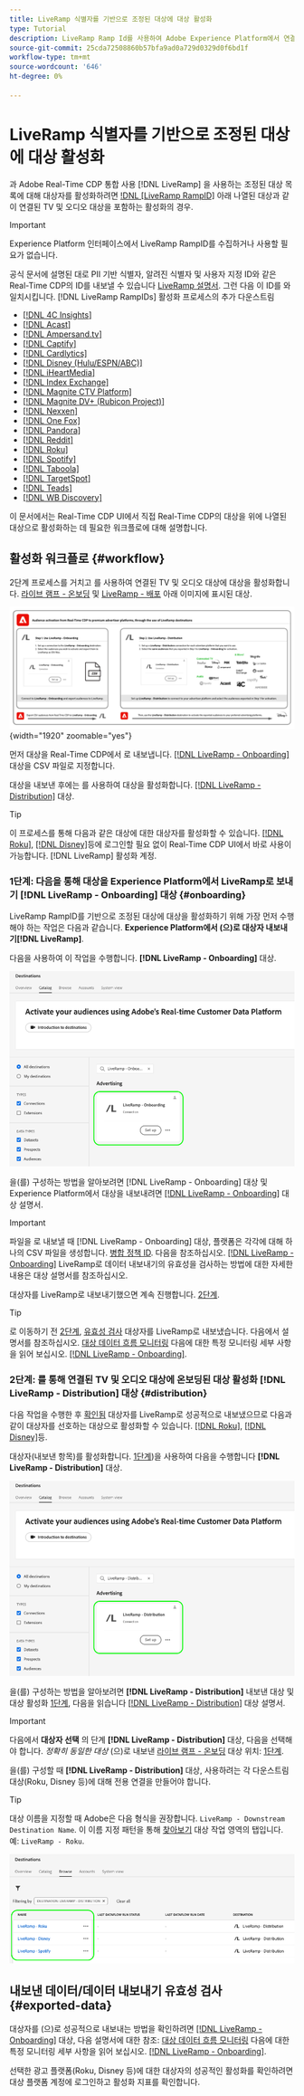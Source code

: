 ```yaml
---
title: LiveRamp 식별자를 기반으로 조정된 대상에 대상 활성화
type: Tutorial
description: LiveRamp Ramp Id를 사용하여 Adobe Experience Platform에서 연결된 TV 및 오디오 대상 및 기타 통합에 대한 대상을 활성화하는 방법을 알아봅니다.
source-git-commit: 25cda72508860b57bfa9ad0a729d0329d0f6bd1f
workflow-type: tm+mt
source-wordcount: '646'
ht-degree: 0%

---
```



# LiveRamp 식별자를 기반으로 조정된 대상에 대상 활성화

과 Adobe Real-Time CDP 통합 사용 [!DNL LiveRamp] 을 사용하는 조정된 대상 목록에 대해 대상자를 활성화하려면 [!DNL [LiveRamp RampID]](https://docs.liveramp.com/connect/en/interpreting-rampid,-liveramp-s-people-based-identifier.html) 아래 나열된 대상과 같이 연결된 TV 및 오디오 대상을 포함하는 활성화의 경우.

>[!IMPORTANT]
>
>Experience Platform 인터페이스에서 LiveRamp RampID를 수집하거나 사용할 필요가 없습니다.
>
> 공식 문서에 설명된 대로 PII 기반 식별자, 알려진 식별자 및 사용자 지정 ID와 같은 Real-Time CDP의 ID를 내보낼 수 있습니다 [LiveRamp 설명서](https://docs.liveramp.com/connect/en/identity-and-identifier-terms-and-concepts.html#known-identifiers). 그런 다음 이 ID를 와 일치시킵니다. [!DNL LiveRamp RampIDs] 활성화 프로세스의 추가 다운스트림


* [[!DNL 4C Insights]](#insights)
* [[!DNL Acast]](#acast)
* [[!DNL Ampersand.tv]](#ampersand-tv)
* [[!DNL Captify]](#captify)
* [[!DNL Cardlytics]](#cardlytics)
* [[!DNL Disney (Hulu/ESPN/ABC)]](#disney)
* [[!DNL iHeartMedia]](#iheartmedia)
* [[!DNL Index Exchange]](#index-exchange)
* [[!DNL Magnite CTV Platform]](#magnite)
* [[!DNL Magnite DV+ (Rubicon Project)]](#magnite-dv)
* [[!DNL Nexxen]](#nexxen)
* [[!DNL One Fox]](#fox)
* [[!DNL Pandora]](#pandora)
* [[!DNL Reddit]](#reddit)
* [[!DNL Roku]](#roku)
* [[!DNL Spotify]](#spotify)
* [[!DNL Taboola]](#taboola)
* [[!DNL TargetSpot]](#targetspot)
* [[!DNL Teads]](#teads)
* [[!DNL WB Discovery]](#wb-discovery)

이 문서에서는 Real-Time CDP UI에서 직접 Real-Time CDP의 대상을 위에 나열된 대상으로 활성화하는 데 필요한 워크플로에 대해 설명합니다.

## 활성화 워크플로 {#workflow}

2단계 프로세스를 거치고 를 사용하여 연결된 TV 및 오디오 대상에 대상을 활성화합니다. [라이브 램프 - 온보딩](../catalog/advertising/liveramp-onboarding.md) 및 [LiveRamp - 배포](../catalog/advertising/liveramp-distribution.md) 아래 이미지에 표시된 대상.

![LiveRamp를 통해 Real-Time CDP에서 조정된 대상으로 대상을 활성화하는 워크플로를 보여 주는 다이어그램입니다.](../assets/ui/activate-curated-destinations-liveramp/workflow-diagram.png){width="1920" zoomable="yes"}

먼저 대상을 Real-Time CDP에서 로 내보냅니다. [[!DNL LiveRamp - Onboarding]](../catalog/advertising/liveramp-onboarding.md) 대상을 CSV 파일로 지정합니다.

대상을 내보낸 후에는 를 사용하여 대상을 활성화합니다. [[!DNL LiveRamp - Distribution]](../catalog/advertising/liveramp-distribution.md) 대상.

>[!TIP]
>
>이 프로세스를 통해 다음과 같은 대상에 대한 대상자를 활성화할 수 있습니다. [[!DNL Roku]](../catalog/advertising/liveramp-distribution.md#roku), [[!DNL Disney]](../catalog/advertising/liveramp-distribution.md#disney)등에 로그인할 필요 없이 Real-Time CDP UI에서 바로 사용이 가능합니다. [!DNL LiveRamp] 활성화 계정.

### 1단계: 다음을 통해 대상을 Experience Platform에서 LiveRamp로 보내기 [!DNL LiveRamp - Onboarding] 대상 {#onboarding}

LiveRamp RampID를 기반으로 조정된 대상에 대상을 활성화하기 위해 가장 먼저 수행해야 하는 작업은 다음과 같습니다. **Experience Platform에서 (으)로 대상자 내보내기[!DNL LiveRamp]**.

다음을 사용하여 이 작업을 수행합니다. **[!DNL LiveRamp - Onboarding]** 대상.

![LiveRamp - 온보딩 대상 카드를 보여 주는 Experience Platform UI 이미지](../assets/ui/activate-curated-destinations-liveramp/liveramp-onboarding-catalog.png)

을(를) 구성하는 방법을 알아보려면 [!DNL LiveRamp - Onboarding] 대상 및 Experience Platform에서 대상을 내보내려면 [[!DNL LiveRamp - Onboarding]](../catalog/advertising/liveramp-onboarding.md) 대상 설명서.

>[!IMPORTANT]
>
>파일을 로 내보낼 때 [!DNL LiveRamp - Onboarding] 대상, 플랫폼은 각각에 대해 하나의 CSV 파일을 생성합니다. [병합 정책 ID](../../profile/merge-policies/overview.md). 다음을 참조하십시오. [[!DNL LiveRamp - Onboarding]](../catalog/advertising/liveramp-onboarding.md) LiveRamp로 데이터 내보내기의 유효성을 검사하는 방법에 대한 자세한 내용은 대상 설명서를 참조하십시오.


대상자를 LiveRamp로 내보내기했으면 계속 진행합니다. [2단계](#distribution).

>[!TIP]
>
>로 이동하기 전 [2단계](#distribution), [유효성 검사](../catalog/advertising/liveramp-onboarding.md#exported-data) 대상자를 LiveRamp로 내보냈습니다. 다음에서 설명서를 참조하십시오. [대상 데이터 흐름 모니터링](../../dataflows/ui/monitor-destinations.md#dataflow-runs-for-batch-destinations) 다음에 대한 특정 모니터링 세부 사항을 읽어 보십시오. [[!DNL LiveRamp - Onboarding]](../catalog/advertising/liveramp-onboarding.md#exported-data).

### 2단계: 를 통해 연결된 TV 및 오디오 대상에 온보딩된 대상 활성화 [!DNL LiveRamp - Distribution] 대상 {#distribution}

다음 작업을 수행한 후 [확인됨](../catalog/advertising/liveramp-onboarding.md#exported-data) 대상자를 LiveRamp로 성공적으로 내보냈으므로 다음과 같이 대상자를 선호하는 대상으로 활성화할 수 있습니다. [[!DNL Roku]](../catalog/advertising/liveramp-distribution.md#roku), [[!DNL Disney]](../catalog/advertising/liveramp-distribution.md#disney)등.

대상자(내보낸 항목)를 활성화합니다. [1단계](#onboarding))을 사용하여 다음을 수행합니다 **[!DNL LiveRamp - Distribution]** 대상.

![LiveRamp - 배포 대상 카드를 보여 주는 Experience Platform UI 이미지](../assets/ui/activate-curated-destinations-liveramp/liveramp-distribution-catalog.png)

을(를) 구성하는 방법을 알아보려면 **[!DNL LiveRamp - Distribution]** 내보낸 대상 및 대상 활성화 [1단계](#onboarding), 다음을 읽습니다 [[!DNL LiveRamp - Distribution]](../catalog/advertising/liveramp-distribution.md) 대상 설명서.

>[!IMPORTANT]
>
>다음에서 **대상자 선택** 의 단계 **[!DNL LiveRamp - Distribution]** 대상, 다음을 선택해야 합니다. *정확히 동일한 대상* (으)로 내보낸 [라이브 램프 - 온보딩](../catalog/advertising/liveramp-onboarding.md) 대상 위치: [1단계](#onboarding).

을(를) 구성할 때 **[!DNL LiveRamp - Distribution]** 대상, 사용하려는 각 다운스트림 대상(Roku, Disney 등)에 대해 전용 연결을 만들어야 합니다.

>[!TIP]
>
>대상 이름을 지정할 때 Adobe은 다음 형식을 권장합니다. `LiveRamp - Downstream Destination Name`. 이 이름 지정 패턴을 통해 [찾아보기](../ui/destinations-workspace.md#browse) 대상 작업 영역의 탭입니다.
><br>
>예: `LiveRamp - Roku`.

![여러 LiveRamp 대상을 보여 주는 Platform UI 스크린샷입니다.](../assets/ui/activate-curated-destinations-liveramp/liveramp-naming.png)

## 내보낸 데이터/데이터 내보내기 유효성 검사 {#exported-data}

대상자를 (으)로 성공적으로 내보내는 방법을 확인하려면 [[!DNL LiveRamp - Onboarding]](../catalog/advertising/liveramp-onboarding.md) 대상, 다음 설명서에 대한 참조: [대상 데이터 흐름 모니터링](../../dataflows/ui/monitor-destinations.md#dataflow-runs-for-batch-destinations) 다음에 대한 특정 모니터링 세부 사항을 읽어 보십시오. [[!DNL LiveRamp - Onboarding]](../catalog/advertising/liveramp-onboarding.md#exported-data).

선택한 광고 플랫폼(Roku, Disney 등)에 대한 대상자의 성공적인 활성화를 확인하려면 대상 플랫폼 계정에 로그인하고 활성화 지표를 확인합니다.
